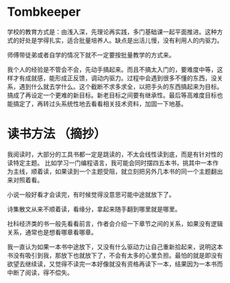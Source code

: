 # Tombkeeper

学校的教育方式是：由浅入深，先理论再实践，多门基础课一起平面推进。这种方式的好处是学得扎实，适合批量培养人。缺点是出活儿慢，没有利用人的内驱力。

师傅带徒弟或者自学的情况下就不一定要按批量教学的方式来。

我个人的经验是不管会不会，先动手搞起来。而且不搞太入门的，要难度中等，这样才有成就感，能形成正反馈，调动内驱力。过程中会遇到很多不懂的东西，没关系，遇到什么就去学什么。这个截断不求多求全，以把手头的东西搞起来为目标。搞成了再设定一个更难的新目标。新老目标之间要有继承性。最后等高难度目标也能搞定了，再转过头系统性地去看看相关技术资料，加固一下地基。

# 读书方法 （摘抄）
我阅读时，大部分的工具书都一定是跳读的，不太会线性读到底，而是有针对性的读特定主题。
比如学习一门编程语言，我可能会同时摆四五本书，挑其中一本作为主线，顺着读，如果读到一个主题受阻，就立刻把另外几本书的同一个主题翻出来对照着看。

小说一般好看才会读完，有时候觉得没意思可能中途就放下了。

诗集散文从来不顺着读，看缘分，拿起来随手翻到哪里就是哪里。

社科经济类的书一般先看看前言，作者会介绍一下章节之间的关系，如果没有逻辑关系，通常也是想看哪章看哪章。

我一直认为如果一本书中途放下，又没有什么驱动力让自己重新拾起来，说明这本书没有吸引到我，那放下也就放下了，不会有太多的心里负担。最怕的就是即没有欲望去继续读，又觉得不读完一本好像就没有资格再读下一本，结果因为一本书而中断了阅读，得不偿失。

